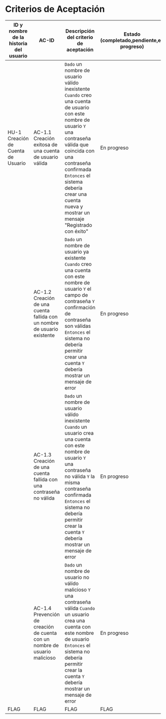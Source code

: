 # Criterios de Aceptación
 | ID y nombre de la historia del usuario  |AC-ID| Descripción del criterio de aceptación | Estado (completado,pendiente,en progreso)| 
| ------------- | ------------- | ------------- | ---|
|HU-1 Creación de Cuenta de Usuario|AC-1.1 Creación exitosa de una cuenta de usuario válida|``Dado`` un nombre de usuario válido inexistente `Cuando` creo una cuenta de usuario con este nombre de usuario `Y` una contraseña válida que coincida con una contraseña confirmada `Entonces` el sistema debería crear una cuenta nueva y mostrar un mensaje "Registrado con éxito"|En progreso| 
| |AC-1.2 Creación de una cuenta fallida con un nombre de usuario existente|`Dado` un nombre de usuario ya existente `Cuando` creo una cuenta con este nombre de usuario `Y` el campo de contraseña `Y` confirmación de contraseña son válidas `Entonces` el sistema no debería permitir crear una cuenta `Y` debería mostrar un mensaje de error|En progreso| 
| |AC-1.3 Creación de una cuenta fallida con una contraseña no válida|`Dado` un nombre de usuario válido inexistente `Cuando` un usuario crea una cuenta con este nombre de usuario `Y` una contraseña no válida `Y` la misma contraseña confirmada `Entonces` el sistema no debería permitir crear la cuenta `Y` debería mostrar un mensaje de error|En progreso|
||AC-1.4 Prevención de creación de cuenta con un nombre de usuario malicioso|`Dado` un nombre de usuario no válido malicioso `Y` una contraseña válida `Cuando` un usuario crea una cuenta con este nombre de usuario `Entonces` el sistema no debería permitir crear la cuenta `Y` debería mostrar un mensaje de error |En progreso|
|FLAG|FLAG|FLAG|FLAG|